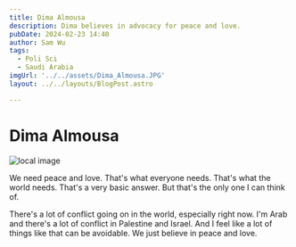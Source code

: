```yaml
---
title: Dima Almousa
description: Dima believes in advocacy for peace and love. 
pubDate: 2024-02-23 14:40
author: Sam Wu
tags:
  - Poli Sci
  - Saudi Arabia
imgUrl: '../../assets/Dima_Almousa.JPG'
layout: ../../layouts/BlogPost.astro

---
```

# Dima Almousa

![local image](../../assets/Dima_Almousa.JPG)

We need peace and love. That's what everyone needs. That's what the world needs. That's a very basic answer. But that's the only one I can think of.

There's a lot of conflict going on in the world, especially right now. I'm Arab and there's a lot of conflict in Palestine and Israel. And I feel like a lot of things like that can be avoidable. We just believe in peace and love.
